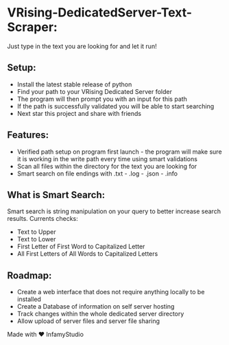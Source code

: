 # VRising-DedicatedServer-Text-Scraper:
Just type in the text you are looking for and let it run!

## Setup:
- Install the latest stable release of python
- Find your path to your VRising Dedicated Server folder
- The program will then prompt you with an input for this path
- If the path is successfully validated you will be able to start searching
- Next star this project and share with friends

## Features:
- Verified path setup on program first launch - the program will make sure it is working in the write path every time using smart validations
- Scan all files within the directory for the text you are looking for
- Smart search on file endings with .txt - .log - .json - .info

## What is Smart Search:
Smart search is string manipulation on your query to better increase search results. Currents checks:
- Text to Upper
- Text to Lower
- First Letter of First Word to Capitalized Letter
- All First Letters of All Words to Capitalized Letters

## Roadmap:
- Create a web interface that does not require anything locally to be installed
- Create a Database of information on self server hosting
- Track changes within the whole dedicated server directory
- Allow upload of server files and server file sharing

Made with :heart: InfamyStudio